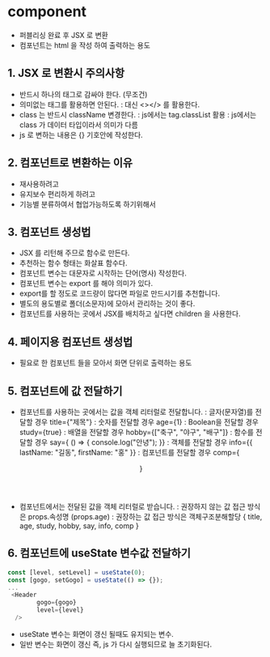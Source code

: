 # component

- 퍼블리싱 완료 후 JSX 로 변환
- 컴포넌트는 html 을 작성 하여 출력하는 용도

## 1. JSX 로 변환시 주의사항

- 반드시 하나의 태그로 감싸야 한다. (무조건)
- 의미없는 태그를 활용하면 안된다.
  : 대신 <></> 를 활용한다.
- class 는 반드시 className 변경한다.
  : js에서는 tag.classList 활용
  : js에서는 class 가 데이터 타입이라서 의미가 다름
- js 로 변하는 내용은 {} 기호안에 작성한다.

## 2. 컴포넌트로 변환하는 이유

- 재사용하려고
- 유지보수 편리하게 하려고
- 기능별 분류하여서 협업가능하도록 하기위해서

## 3. 컴포넌트 생성법

- JSX 를 리턴해 주므로 함수로 만든다.
- 추천하는 함수 형태는 화살표 함수다.
- 컴포넌트 변수는 대문자로 시작하는 단어(명사) 작성한다.
- 컴포넌트 변수는 export 를 해야 의미가 있다.
- export를 할 정도로 코드량이 많다면 파일로 만드시기를 추천합니다.
- 별도의 용도별로 폴더(소문자)에 모아서 관리하는 것이 좋다.
- 컴포넌트를 사용하는 곳에서 JSX를 배치하고 싶다면 children 을 사용한다.

## 4. 페이지용 컴포넌트 생성법

- 필요로 한 컴포넌트 들을 모아서 화면 단위로 출력하는 용도

## 5. 컴포넌트에 값 전달하기

- 컴포넌트를 사용하는 곳에서는 값을 객체 리터럴로 전달합니다.
  : 글자(문자열)를 전달할 경우 title={"제목"}
  : 숫자를 전달할 경우 age={1}
  : Boolean을 전달할 경우 study={true}
  : 배열을 전달할 경우 hobby={["축구", "야구", "배구"]}
  : 함수를 전달할 경우 say={ () => { console.log("안녕"); }}
  : 객체를 전달할 경우 info={{ lastName: "길동", firstName: "홍" }}
  : 컴포넌트를 전달할 경우 comp={<Header />}

- 컴포넌트에서는 전달된 값을 객체 리터럴로 받습니다.
  : 권장하지 않는 값 접근 방식은 props.속성명 (props.age)
  : 권장하는 값 접근 방식은 객체구조분해할당 { title, age, study, hobby, say, info, comp }

## 6. 컴포넌트에 useState 변수값 전달하기

```js
const [level, setLevel] = useState(0);
const [gogo, setGogo] = useState(() => {});
...
 <Header
        gogo={gogo}
        level={level}
  />
```

- useState 변수는 화면이 갱신 될때도 유지되는 변수.
- 일반 변수는 화면이 갱신 즉, js 가 다시 실행되므로 늘 초기화된다.
